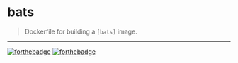 # bats
> Dockerfile for building a `[bats]` image.

---

[![forthebadge](https://forthebadge.com/images/badges/open-source.svg)](https://forthebadge.com/)
[![forthebadge](https://forthebadge.com/images/badges/built-with-love.svg)](https://forthebadge.com/)

[bats]: https://bats-core.readthedocs.io/
